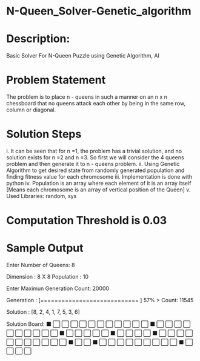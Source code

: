 # N-Queen_Solver-Genetic_algorithm

# Description:
Basic Solver For N-Queen Puzzle using Genetic Algorithm, AI

# Problem Statement
The problem is to place n - queens in such a manner on an n x n chessboard that no queens attack each other by being in the same row, column or diagonal.

# Solution Steps
i. It can be seen that for n =1, the problem has a trivial solution, and no solution exists for n =2 and n =3. So first we will consider the 4 queens problem and then generate it to n - queens problem.
ii. Using Genetic Algorithm to get desired state from randomly generated population and finding fitness value for each chromosome
iii. Implementation is done with python
iv. Population is an array where each element of it is an array itself [Means each chromosome is an array of vertical position of the Queen]
v. Used Libraries: random, sys

# Computation Threshold is 0.03


# Sample Output
Enter Number of Queens: 8

Dimension :  8 X 8 
Population :  10 

Enter Maximun Generation Count: 20000

Generation : [============================                      ]  57% > Count: 11545

Solution :  [8, 2, 4, 1, 7, 5, 3, 6]

Solution Board:
⬛ ⬜ ⬜ ⬜ ⬜ ⬜ ⬜ ⬜
⬜ ⬜ ⬜ ⬜ ⬛ ⬜ ⬜ ⬜
⬜ ⬜ ⬜ ⬜ ⬜ ⬜ ⬜ ⬛
⬜ ⬜ ⬜ ⬜ ⬜ ⬛ ⬜ ⬜
⬜ ⬜ ⬛ ⬜ ⬜ ⬜ ⬜ ⬜
⬜ ⬜ ⬜ ⬜ ⬜ ⬜ ⬛ ⬜
⬜ ⬛ ⬜ ⬜ ⬜ ⬜ ⬜ ⬜
⬜ ⬜ ⬜ ⬛ ⬜ ⬜ ⬜ ⬜
